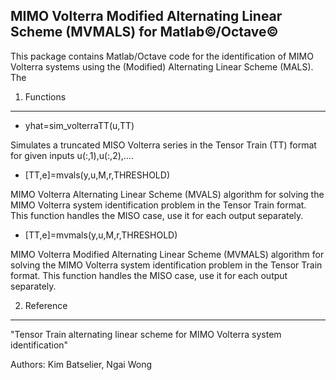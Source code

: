 MIMO Volterra Modified Alternating Linear Scheme (MVMALS) for Matlab&copy;/Octave&copy;
--------------------------------------------------------------------------------------------------

This package contains Matlab/Octave code for the identification of MIMO Volterra systems using the (Modified) Alternating Linear Scheme (MALS). The 

1. Functions
------------

* yhat=sim_volterraTT(u,TT)

Simulates a truncated MISO Volterra series in the Tensor Train (TT) format for given inputs u(:,1),u(:,2),....

* [TT,e]=mvals(y,u,M,r,THRESHOLD)

MIMO Volterra Alternating Linear Scheme (MVALS) algorithm for solving the MIMO Volterra system identification problem in the Tensor Train format. This function handles the MISO case, use it for each output separately.

* [TT,e]=mvmals(y,u,M,r,THRESHOLD)

MIMO Volterra Modified Alternating Linear Scheme (MVMALS) algorithm for solving the MIMO Volterra system identification problem in the Tensor Train format. This function handles the MISO case, use it for each output separately.


2. Reference
------------

"Tensor Train alternating linear scheme for MIMO Volterra system identification"

Authors: Kim Batselier, Ngai Wong
